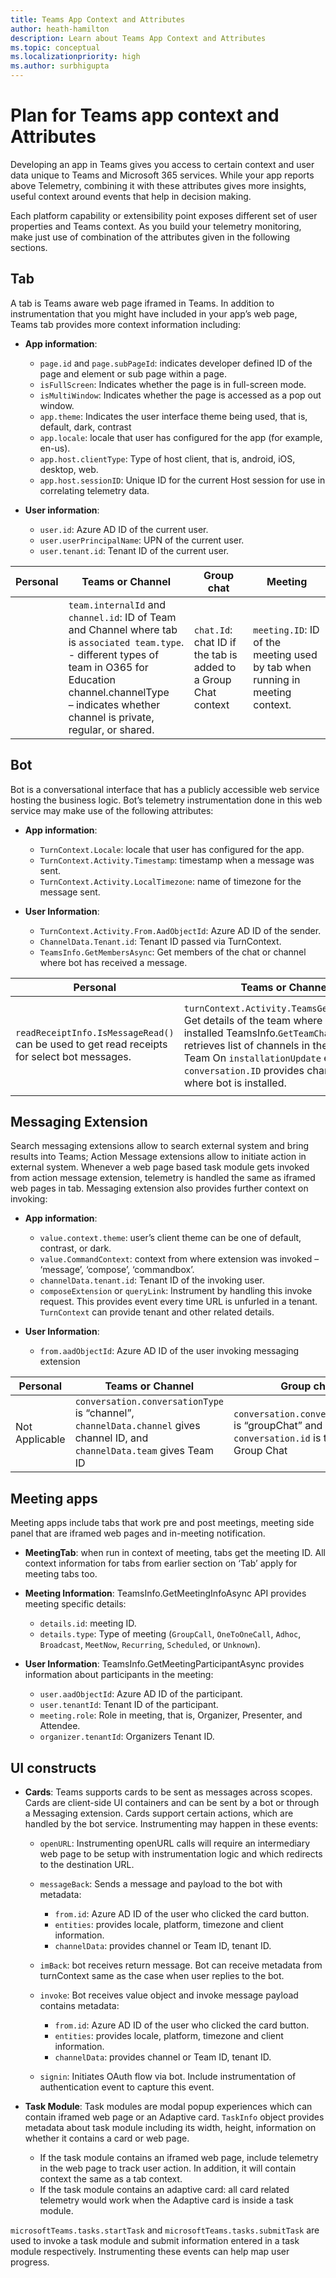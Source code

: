 ```yaml
---
title: Teams App Context and Attributes
author: heath-hamilton
description: Learn about Teams App Context and Attributes
ms.topic: conceptual
ms.localizationpriority: high
ms.author: surbhigupta
---
```


# Plan for Teams app context and Attributes

Developing an app in Teams gives you access to certain context and user data unique to Teams and Microsoft 365 services. While your app reports above Telemetry, combining it with these attributes gives more insights, useful context around events that help in decision making.

Each platform capability or extensibility point exposes different set of user properties and Teams context. As you build your telemetry monitoring, make just use of combination of the attributes given in the following sections.

## Tab

A tab is Teams aware web page iframed in Teams. In addition to instrumentation that you might have included in your app’s web page, Teams tab provides more context information including:

- **App information**:

  - `page.id` and `page.subPageId`: indicates developer defined ID of the page and element or sub page within a page.
  - `isFullScreen`: Indicates whether the page is in full-screen mode.
  - `isMultiWindow`: Indicates whether the page is accessed as a pop out window.
  - `app.theme`: Indicates the user interface theme being used, that is, default, dark, contrast
  - `app.locale`: locale that user has configured for the app (for example, en-us).
  - `app.host.clientType`: Type of host client, that is, android, iOS, desktop, web.
  - `app.host.sessionID`: Unique ID for the current Host session for use in correlating telemetry data.

- **User information**:

  - `user.id`: Azure AD ID of the current user.
  - `user.userPrincipalName`: UPN of the current user.
  - `user.tenant.id`: Tenant ID of the current user.

| Personal | Teams or Channel | Group chat | Meeting |
| --- | --- | --- | --- |
| &nbsp; | `team.internalId` and `channel.id`: ID of Team and Channel where tab is `associated team.type`. <br> - different types of team in O365 for Education channel.channelType <br> – indicates whether channel is private, regular, or shared. | `chat.Id`: chat ID if the tab is added to a Group Chat context | `meeting.ID`: ID of the meeting used by tab when running in meeting context. |

## Bot

Bot is a conversational interface that has a publicly accessible web service hosting the business logic. Bot’s telemetry instrumentation done in this web service may make use of the following attributes:

- **App information**:

  - `TurnContext.Locale`: locale that user has configured for the app.
  - `TurnContext.Activity.Timestamp`: timestamp when a message was sent.
  - `TurnContext.Activity.LocalTimezone`: name of timezone for the message sent.

- **User Information**:

  - `TurnContext.Activity.From.AadObjectId`: Azure AD ID of the sender.
  - `ChannelData.Tenant.id`: Tenant ID passed via TurnContext.
  - `TeamsInfo.GetMembersAsync`: Get members of the chat or channel where bot has received a message.

| Personal | Teams or Channel | Group chat | Meeting |
| --- | --- | --- | --- |
| `readReceiptInfo.IsMessageRead()` can be used to get read receipts for select bot messages. | `turnContext.Activity.TeamsGetTeamInfo()`: Get details of the team where bot is installed TeamsInfo.`GetTeamChannelsAsync`: retrieves list of channels in the installed Team On `installationUpdate` event, `conversation.ID` provides channel ID where bot is installed. | On `installationUpdate` event, `conversation.ID` provides chat ID where bot is installed. | On `installationUpdate` event, `conversation.ID` provides ID of meeting chat where bot is installed. |

## Messaging Extension

Search messaging extensions allow to search external system and bring results into Teams; Action Message extensions allow to initiate action in external system. Whenever a web page based task module gets invoked from action message extension, telemetry is handled the same as iframed web pages in tab. Messaging extension also provides further context on invoking:

- **App information**:

  - `value.context.theme`: user’s client theme can be one of default, contrast, or dark.
  - `value.CommandContext`: context from where extension was invoked – ‘message’, ‘compose’, ‘commandbox’.
  - `channelData.tenant.id`: Tenant ID of the invoking user.
  - `composeExtension` or `queryLink`: Instrument by handling this invoke request. This provides event every time URL is unfurled in a tenant. `TurnContext` can provide tenant and other related details.

- **User Information**:

  - `from.aadObjectId`: Azure AD ID of the user invoking messaging extension

| Personal | Teams or Channel | Group chat | Meeting |
| --- | --- | --- | --- |
| Not Applicable | `conversation.conversationType` is “channel”, `channelData.channel` gives channel ID, and `channelData.team` gives Team ID | `conversation.conversationType` is “groupChat” and `conversation.id` is the ID of the Group Chat | `conversation.id` contains Meeting Chat ID; `channelData.meeting.ID` gives meeting ID |

## Meeting apps

Meeting apps include tabs that work pre and post meetings, meeting side panel that are iframed web pages and in-meeting notification.

- **MeetingTab**: when run in context of meeting, tabs get the meeting ID. All context information for tabs from earlier section on ‘Tab’ apply for meeting tabs too.
- **Meeting Information**: TeamsInfo.GetMeetingInfoAsync API provides meeting specific details:

  - `details.id`: meeting ID.
  - `details.type`: Type of meeting (`GroupCall`, `OneToOneCall`, `Adhoc`, `Broadcast`, `MeetNow`, `Recurring`, `Scheduled`, or `Unknown`).

- **User Information**: TeamsInfo.GetMeetingParticipantAsync provides information about participants in the meeting:

  - `user.aadObjectId`: Azure AD ID of the participant.
  - `user.tenantId`: Tenant ID of the participant.
  - `meeting.role`: Role in meeting, that is, Organizer, Presenter, and Attendee.
  - `organizer.tenantId`: Organizers Tenant ID.

## UI constructs

- **Cards**: Teams supports cards to be sent as messages across scopes. Cards are client-side UI containers and can be sent by a bot or through a Messaging extension. Cards support certain actions, which are handled by the bot service. Instrumenting may happen in these events:

  - `openURL`: Instrumenting openURL calls will require an intermediary web page to be setup with instrumentation logic and which redirects to the destination URL.
  - `messageBack`: Sends a message and payload to the bot with metadata:
    - `from.id`: Azure AD ID of the user who clicked the card button.
    - `entities`: provides locale, platform, timezone and client information.
    - `channelData`: provides channel or Team ID, tenant ID.

  - `imBack`: bot receives return message. Bot can receive metadata from turnContext same as the case when user replies to the bot.
  - `invoke`: Bot receives value object and invoke message payload contains metadata:

    - `from.id`: Azure AD ID of the user who clicked the card button.
    - `entities`: provides locale, platform, timezone and client information.
    - `channelData`: provides channel or Team ID, tenant ID.

  - `signin`: Initiates OAuth flow via bot. Include instrumentation of authentication event to capture this event.

- **Task Module**: Task modules are modal popup experiences which can contain iframed web page or an Adaptive card. `TaskInfo` object provides metadata about task module including its width, height,  information on whether it contains a card or web page.

  - If the task module contains an iframed web page, include telemetry in the web page to track user action. In addition, it will contain context the same as a tab context.
  - If the task module contains an adaptive card: all card related telemetry would work when the Adaptive card is inside a task module.

`microsoftTeams.tasks.startTask` and `microsoftTeams.tasks.submitTask` are used to invoke a task module and submit information entered in a task module respectively. Instrumenting these events can help map user progress.

